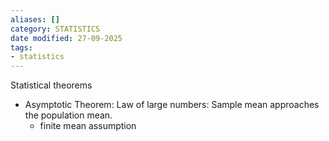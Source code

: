 ```yaml
---
aliases: []
category: STATISTICS
date modified: 27-09-2025
tags:
- statistics
---
```

Statistical theorems
- Asymptotic Theorem: Law of large numbers: Sample mean approaches the population mean.
	- finite mean assumption